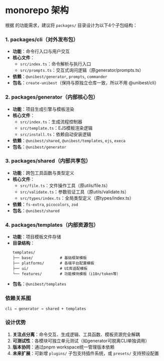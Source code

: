 # monorepo 架构
根据 <mcfile name="prompt.md" path="/Users/burtlai/unibest-projects/unibest/prompt.md"></mcfile> 的功能需求，建议将 `packages/` 目录设计为以下4个子包结构：

### 1. **packages/cli**（对外发布包）
- **功能**：命令行入口与用户交互
- **核心文件**：
  - `src/index.ts`：命令解析与执行入口
  - `src/prompts.ts`：交互式询问逻辑（原generator/prompts.ts）
- **依赖**：`@unibest/generator`, `prompts`, `commander`
- **包名**：`create-unibest`（保持与原独立仓库一致，所以不用 @unibest/cli）

### 2. **packages/generator**（内部核心包）
- **功能**：项目生成引擎与模板渲染
- **核心文件**：
  - `src/index.ts`：生成流程控制器
  - `src/template.ts`：EJS模板渲染逻辑
  - `src/install.ts`：依赖自动安装逻辑
- **依赖**：`@unibest/shared`, `@unibest/templates`, `ejs`, `execa`
- **包名**：`@unibest/generator`

### 3. **packages/shared**（内部共享包）
- **功能**：跨包工具函数与类型定义
- **核心文件**：
  - `src/file.ts`：文件操作工具（原utils/file.ts）
  - `src/validate.ts`：参数验证工具（原utils/validate.ts）
  - `src/types/index.ts`：全局类型定义（原types/index.ts）
- **依赖**：`fs-extra`, `picocolors`, `zod`
- **包名**：`@unibest/shared`

### 4. **packages/templates**（内部资源包）
- **功能**：项目模板文件存储
- **目录结构**：
  ```
  templates/
  ├── base/            # 基础框架模板
  ├── platforms/       # 各端平台配置模板
  ├── ui/              # UI库适配模板
  └── features/        # 功能模块模板（i18n/token等）
  ```
- **包名**：`@unibest/templates`

### 依赖关系图
```
cli → generator → shared + templates
```

### 设计优势
1. **关注点分离**：命令交互、生成逻辑、工具函数、模板资源完全解耦
2. **可测试性**：各模块可独立单元测试（如generator可脱离CLI单独调用）
3. **版本协同**：通过pnpm workspace统一管理版本依赖
4. **未来扩展**：可新增 `plugins/` 子包支持插件系统，或 `presets/` 支持预设配置
